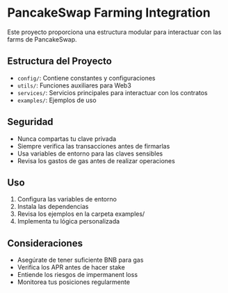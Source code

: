 # PancakeSwap Farming Integration

Este proyecto proporciona una estructura modular para interactuar con las farms de PancakeSwap.

## Estructura del Proyecto

- `config/`: Contiene constantes y configuraciones
- `utils/`: Funciones auxiliares para Web3
- `services/`: Servicios principales para interactuar con los contratos
- `examples/`: Ejemplos de uso

## Seguridad

- Nunca compartas tu clave privada
- Siempre verifica las transacciones antes de firmarlas
- Usa variables de entorno para las claves sensibles
- Revisa los gastos de gas antes de realizar operaciones

## Uso

1. Configura las variables de entorno
2. Instala las dependencias
3. Revisa los ejemplos en la carpeta examples/
4. Implementa tu lógica personalizada

## Consideraciones

- Asegúrate de tener suficiente BNB para gas
- Verifica los APR antes de hacer stake
- Entiende los riesgos de impermanent loss
- Monitorea tus posiciones regularmente